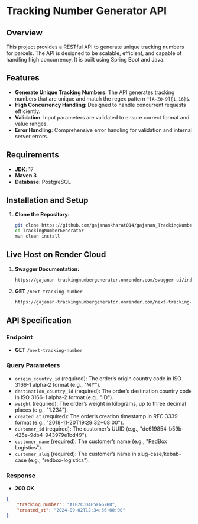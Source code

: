 # Tracking Number Generator API

## Overview

This project provides a RESTful API to generate unique tracking numbers for parcels. The API is designed to be scalable, efficient, and capable of handling high concurrency. It is built using Spring Boot and Java.

## Features

- **Generate Unique Tracking Numbers**: The API generates tracking numbers that are unique and match the regex pattern `^[A-Z0-9]{1,16}$`.
- **High Concurrency Handling**: Designed to handle concurrent requests efficiently.
- **Validation**: Input parameters are validated to ensure correct format and value ranges.
- **Error Handling**: Comprehensive error handling for validation and internal server errors.


## Requirements

- **JDK**: 17
-  **Maven 3**
- **Database**: PostgreSQL

## Installation and Setup
1. **Clone the Repository:**
   ```bash
   git clone https://github.com/gajanankharat014/gajanan_TrackingNumberGenerator
   cd TrackingNumberGenerator
   mvn clean install

## Live Host on Render Cloud
1. **Swagger Documentation:**
   ```bash
   https://gajanan-trackingnumbergenerator.onrender.com/swagger-ui/index.html#
2. **GET** `/next-tracking-number`
   ```bash
   https://gajanan-trackingnumbergenerator.onrender.com/next-tracking-number?origin_country_id=MY&destination_country_id=ID&weight=1.234&created_at=2018-11-20T19:29:33+08:00&customer_id=de619854-b59b-425e-9db4-943979e1bd49&customer_name=RedBox%20Logistics&customer_slug=redbox-logistics

## API Specification

### Endpoint

- **GET** `/next-tracking-number`

### Query Parameters

- `origin_country_id` (required): The order’s origin country code in ISO 3166-1 alpha-2 format (e.g., "MY").
- `destination_country_id` (required): The order’s destination country code in ISO 3166-1 alpha-2 format (e.g., "ID").
- `weight` (required): The order’s weight in kilograms, up to three decimal places (e.g., "1.234").
- `created_at` (required): The order’s creation timestamp in RFC 3339 format (e.g., "2018-11-20T19:29:32+08:00").
- `customer_id` (required): The customer’s UUID (e.g., "de619854-b59b-425e-9db4-943979e1bd49").
- `customer_name` (required): The customer’s name (e.g., "RedBox Logistics").
- `customer_slug` (required): The customer’s name in slug-case/kebab-case (e.g., "redbox-logistics").

### Response

- **200 OK**

```json
{
    "tracking_number": "A1B2C3D4E5F6G7H8",
    "created_at": "2024-09-02T12:34:56+00:00"
}
